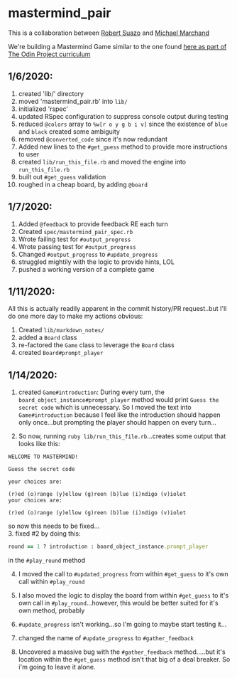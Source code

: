 # mastermind_pair

This is a collaboration between [Robert Suazo](https://github.com/rsuazo) and [Michael Marchand](https://github.com/marchandmd)

We're building a Mastermind Game similar to the one found [here as part of The Odin Project curriculum](https://www.theodinproject.com/courses/ruby-programming/lessons/oop#project-2-mastermind)

## 1/6/2020:
1. created 'lib/' directory
2. moved 'mastermind_pair.rb' into `lib/`
3. initialized 'rspec'
4. updated RSpec configuration to suppress console output during testing
5. reduced `@colors` array to `%w[r o y g b i v]` since the existence of `blue` and `black` created some ambiguity
6. removed `@converted_code` since it's now redundant
7. Added new lines to the `#get_guess` method to provide more instructions to user
8. created `lib/run_this_file.rb` and moved the engine into `run_this_file.rb`
9. built out `#get_guess` validation
10. roughed in a cheap board, by adding `@board`

## 1/7/2020:
1. Added `@feedback` to provide feedback RE each turn
2. Created `spec/mastermind_pair_spec.rb`
3. Wrote failing test for `#output_progress`
4. Wrote passing test for `#output_progress`
5. Changed `#output_progress` to `#update_progress`
6. struggled mightily with the logic to provide hints, LOL
7. pushed a working version of a complete game

## 1/11/2020: 
All this is actually readily apparent in the commit history/PR request..but I'll do one more day to make my actions obvious: 
1. Created `lib/markdown_notes/`
2. added a `Board` class
3. re-factored the `Game` class to leverage the `Board` class
4. created `Board#prompt_player`

## 1/14/2020:
1. created `Game#introduction`: During every turn, the `board_object_instance#prompt_player` method would print `Guess the secret code` which is unnecessary. So I moved the text into `Game#introduction` because I feel like the introduction should happen only once...but prompting the player should happen on every turn...


2. So now, running `ruby lib/run_this_file.rb`...creates some output that looks like this: 

```
WELCOME TO MASTERMIND!

Guess the secret code

your choices are: 

(r)ed (o)range (y)ellow (g)reen (b)lue (i)ndigo (v)iolet
your choices are: 

(r)ed (o)range (y)ellow (g)reen (b)lue (i)ndigo (v)iolet
```

so now this needs to be fixed...  
3. fixed #2 by doing this: 

```ruby
round == 1 ? introduction : board_object_instance.prompt_player
```

in the `#play_round` method

4. I moved the call to `#updated_progress` from within `#get_guess` to it's own call within `#play_round`

5. I also moved the logic to display the board from within `#get_guess` to it's own call in `#play_round`...however, this would be better suited for it's own method, probably

6. `#update_progress` isn't working...so I'm going to maybe start testing it...

7. changed the name of `#update_progress` to `#gather_feedback`

8. Uncovered a massive bug with the `#gather_feedback` method.....but it's location within the `#get_guess` method isn't that big of a deal breaker. So i'm going to leave it alone. 